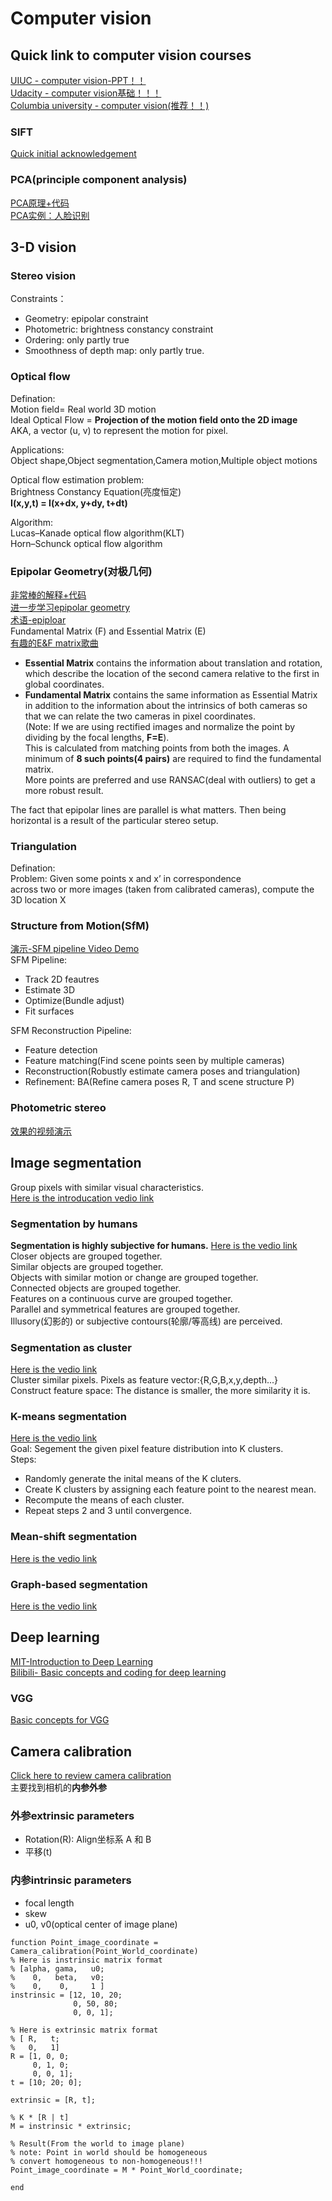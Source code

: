 # Computer vision  

## Quick link to computer vision courses
[UIUC - computer vision-PPT！！](http://slazebni.cs.illinois.edu/spring19/)  
[Udacity - computer vision基础！！！](https://classroom.udacity.com/courses/ud810/lessons)  
[Columbia university - computer vision(推荐！！)](https://www.youtube.com/channel/UCf0WB91t8Ky6AuYcQV0CcLw)  

### SIFT  
[Quick initial acknowledgement](https://www.youtube.com/watch?v=4AvTMVD9ig0)  

### PCA(principle component analysis)  
[PCA原理+代码](https://blog.csdn.net/program_developer/article/details/80632779?ops_request_misc=%257B%2522request%255Fid%2522%253A%2522162277304816780357297233%2522%252C%2522scm%2522%253A%252220140713.130102334..%2522%257D&request_id=162277304816780357297233&biz_id=0&utm_medium=distribute.pc_search_result.none-task-blog-2~all~top_positive~default-1-80632779.pc_search_result_control_group&utm_term=PCA&spm=1018.2226.3001.4449)  
[PCA实例：人脸识别](https://www.youtube.com/watch?v=_lY74pXWlS8)  


## 3-D vision

### Stereo vision  
Constraints：  
- Geometry: epipolar constraint  
- Photometric: brightness constancy constraint  
- Ordering: only partly true  
- Smoothness of depth map: only partly true.  

### Optical flow  
Defination:  
Motion field= Real world 3D motion  
Ideal Optical Flow = **Projection of the motion field onto the 2D image**  
AKA, a vector (u, v) to represent the motion for pixel.  

Applications:  
Object shape,Object segmentation,Camera motion,Multiple object motions  

Optical flow estimation problem:  
Brightness Constancy Equation(亮度恒定)  
**I(x,y,t) = I(x+dx, y+dy, t+dt)**  

Algorithm:  
Lucas–Kanade optical flow algorithm(KLT)  
Horn–Schunck optical flow algorithm  


### Epipolar Geometry(对极几何)  
[非常棒的解释+代码](https://blog.csdn.net/liubing8609/article/details/110234276?ops_request_misc=%257B%2522request%255Fid%2522%253A%2522162263890916780366529958%2522%252C%2522scm%2522%253A%252220140713.130102334..%2522%257D&request_id=162263890916780366529958&biz_id=0&utm_medium=distribute.pc_search_result.none-task-blog-2~all~sobaiduend~default-2-110234276.pc_search_result_control_group&utm_term=epipole&spm=1018.2226.3001.4187)  
[进一步学习epipolar geometry](https://classroom.udacity.com/courses/ud810/lessons/2947778633/concepts/29434086230923)  
[术语-epiploar](https://classroom.udacity.com/courses/ud810/lessons/2947778633/concepts/29434086250923)   
Fundamental Matrix (F) and Essential Matrix (E)  
[有趣的E&F matrix歌曲](http://danielwedge.com/fmatrix/)  
- **Essential Matrix** contains the information about translation and rotation, which describe the location of the second camera relative to the first in global coordinates.
- **Fundamental Matrix** contains the same information as Essential Matrix in addition to the information about the intrinsics of both cameras so that we can relate the two cameras in pixel coordinates.  
(Note: If we are using rectified images and normalize the point by dividing by the focal lengths, **F=E**).  
This is calculated from matching points from both the images. A minimum of **8 such points(4 pairs)** are required to find the fundamental matrix.  
More points are preferred and use RANSAC(deal with outliers) to get a more robust result.  

The fact that epipolar lines are parallel is what matters. Then being horizontal is a result of the particular stereo setup.  

### Triangulation  
Defination:  
Problem: Given some points x and x’ in correspondence  
across two or more images (taken from calibrated cameras), compute the 3D location X  

### Structure from Motion(SfM)  
[演示-SFM pipeline Video Demo](https://www.youtube.com/watch?v=i7ierVkXYa8)  
SFM Pipeline:  
- Track 2D feautres  
- Estimate 3D  
- Optimize(Bundle adjust)  
- Fit surfaces  

SFM Reconstruction Pipeline:  
- Feature detection  
- Feature matching(Find scene points seen by multiple cameras)  
- Reconstruction(Robustly estimate camera poses and triangulation)  
- Refinement: BA(Refine camera poses R, T and scene structure P)  



### Photometric stereo  
[效果的视频演示](https://www.youtube.com/watch?v=tsLTq3MuXNI)  

## Image segmentation  
Group pixels with similar visual characteristics.  
[Here is the introducation vedio link](https://www.youtube.com/watch?v=4pYyD2uSeko&list=PL2zRqk16wsdop2EatuowXBX5C-r2FdyNt&index=1)  

### Segmentation by humans  
**Segmentation is highly subjective for humans.**
[Here is the vedio link](https://www.youtube.com/watch?v=4pYyD2uSeko&list=PL2zRqk16wsdop2EatuowXBX5C-r2FdyNt&index=2)  
Closer objects are grouped together.  
Similar objects are grouped together.  
Objects with similar motion or change are grouped together.  
Connected objects are grouped together.  
Features on a continuous curve are grouped together.  
Parallel and symmetrical features are grouped together.  
Illusory(幻影的) or subjective contours(轮廓/等高线) are perceived.  

### Segmentation as cluster  
[Here is the vedio link](https://www.youtube.com/watch?v=4pYyD2uSeko&list=PL2zRqk16wsdop2EatuowXBX5C-r2FdyNt&index=3)  
Cluster similar pixels.
Pixels as feature vector:{R,G,B,x,y,depth...}  
Construct feature space: The distance is smaller, the more similarity it is.  

### K-means segmentation  
[Here is the vedio link](https://www.youtube.com/watch?v=4pYyD2uSeko&list=PL2zRqk16wsdop2EatuowXBX5C-r2FdyNt&index=4)  
Goal: Segement the given pixel feature distribution into K clusters.  
Steps:  
- Randomly generate the inital means of the K cluters.  
- Create K clusters by assigning each feature point to the nearest mean.  
- Recompute the means of each cluster.  
- Repeat steps 2 and 3 until convergence.  

### Mean-shift segmentation
[Here is the vedio link](https://www.youtube.com/watch?v=4pYyD2uSeko&list=PL2zRqk16wsdop2EatuowXBX5C-r2FdyNt&index=5)  

### Graph-based segmentation  
[Here is the vedio link](https://www.youtube.com/watch?v=4pYyD2uSeko&list=PL2zRqk16wsdop2EatuowXBX5C-r2FdyNt&index=6)  


## Deep learning  
[MIT-Introduction to Deep Learning](https://www.youtube.com/watch?v=5tvmMX8r_OM&list=PLtBw6njQRU-rwp5__7C0oIVt26ZgjG9NI)  
[Bilibili- Basic concepts and coding for deep learning](https://space.bilibili.com/18161609/video?tid=0&page=2&keyword=&order=pubdate)  

### VGG  
[Basic concepts for VGG](https://www.bilibili.com/video/BV1q7411T7Y6)  



## Camera calibration  
[Click here to review camera calibration](http://slazebni.cs.illinois.edu/spring19/lec14_calibration.pdf)  
主要找到相机的**内参外参**
### 外参extrinsic parameters  
- Rotation(R): Align坐标系 A 和 B  
- 平移(t)  

### 内参intrinsic parameters  
- focal length  
- skew  
- u0, v0(optical center of image plane)  
```
function Point_image_coordinate = Camera_calibration(Point_World_coordinate)
% Here is instrinsic matrix format
% [alpha, gama,   u0; 
%    0,   beta,   v0;
%    0,    0,     1 ]
instrinsic = [12, 10, 20; 
              0, 50, 80; 
              0, 0, 1];

% Here is extrinsic matrix format
% [ R,   t;
%   0,   1]
R = [1, 0, 0;
     0, 1, 0;
     0, 0, 1];
t = [10; 20; 0];

extrinsic = [R, t];

% K * [R | t]
M = instrinsic * extrinsic;

% Result(From the world to image plane)
% note: Point in world should be homogeneous
% convert homogeneous to non-homogeneous!!!
Point_image_coordinate = M * Point_World_coordinate; 

end
```

